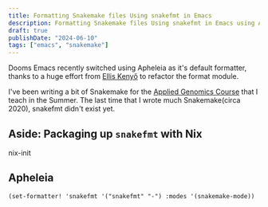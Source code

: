 ```yaml
---
title: Formatting Snakemake files Using snakefmt in Emacs
description: Formatting Snakemake files Using snakefmt in Emacs using Apheleia
draft: true
publishDate: "2024-06-10"
tags: ["emacs", "snakemake"]
---
```


Dooms Emacs recently switched using Apheleia as it's default formatter, thanks to a huge effort from [Ellis Kenyő](https://elken.dev) to refactor the format module.

I've been writing a bit of Snakemake for the [Applied Genomics Course](https://applied-genomics.dev/) that I teach in the Summer. The last time that I wrote much Snakemake(circa 2020), snakefmt didn't exist yet.

## Aside: Packaging up `snakefmt` with Nix

nix-init

## Apheleia

```emacs-lisp
(set-formatter! 'snakefmt '("snakefmt" "-") :modes '(snakemake-mode))
```
